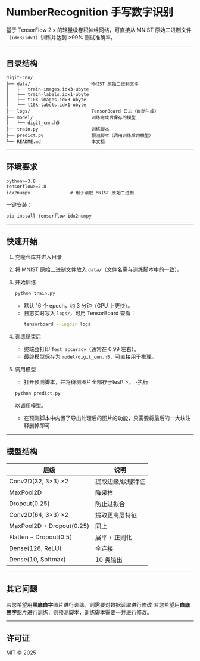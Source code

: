 
# NumberRecognition 手写数字识别

基于 TensorFlow 2.x 的轻量级卷积神经网络，可直接从 MNIST 原始二进制文件（`idx3/idx1`）训练并达到 >99% 测试准确率。

---

## 目录结构
```
digit-cnn/
├── data/                       MNIST 原始二进制文件
│   ├── train-images.idx3-ubyte
│   ├── train-labels.idx1-ubyte
│   ├── t10k-images.idx3-ubyte
│   └── t10k-labels.idx1-ubyte
├── logs/                       TensorBoard 日志（自动生成）
├── model/                      训练完成后保存的模型
│   └── digit_cnn.h5
├── train.py                    训练脚本
├── predict.py                  预测脚本（调用训练后的模型）
└── README.md                   本文档
```

---

## 环境要求
```
python>=3.8
tensorflow>=2.8
idx2numpy               # 用于读取 MNIST 原始二进制
```
一键安装：
```bash
pip install tensorflow idx2numpy
```

---

## 快速开始

1. 克隆仓库并进入目录  

2. 将 MNIST 原始二进制文件放入 `data/`（文件名需与训练脚本中的一致）。

3. 开始训练  
   ```bash
   python train.py
   ```
   - 默认 16 个 epoch，约 3 分钟（GPU 上更快）。  
   - 日志实时写入 `logs/`，可用 TensorBoard 查看：
     ```bash
     tensorboard --logdir logs
     ```

4. 训练结束后  

   - 终端会打印 `Test accuracy`（通常在 0.99 左右）。  
   - 最终模型保存为 `model/digit_cnn.h5`，可直接用于推理。

5. 调用模型
   
   - 打开预测脚本，并将待测图片全部存于test\下。
   -执行
   ```bash
   python predict.py
   ```
   以调用模型。
   - 在预测脚本中内置了导出处理后的图片的功能，只需要将最后的一大块注释删掉即可

---

## 模型结构

| 层级                      | 说明              |
| ------------------------- | ----------------- |
| Conv2D(32, 3×3) ×2        | 提取边缘/纹理特征 |
| MaxPool2D                 | 降采样            |
| Dropout(0.25)             | 防止过拟合        |
| Conv2D(64, 3×3) ×2        | 提取更高层特征    |
| MaxPool2D + Dropout(0.25) | 同上              |
| Flatten + Dropout(0.5)    | 展平 + 正则化     |
| Dense(128, ReLU)          | 全连接            |
| Dense(10, Softmax)        | 10 类输出         |

---

## 其它问题

若您希望用**黑底白字**图片进行训练，则需要对数据读取进行修改
若您希望用**白底黑字**图片进行训练，则预测脚本，训练脚本需要一并进行修改。

---

## 许可证
MIT © 2025